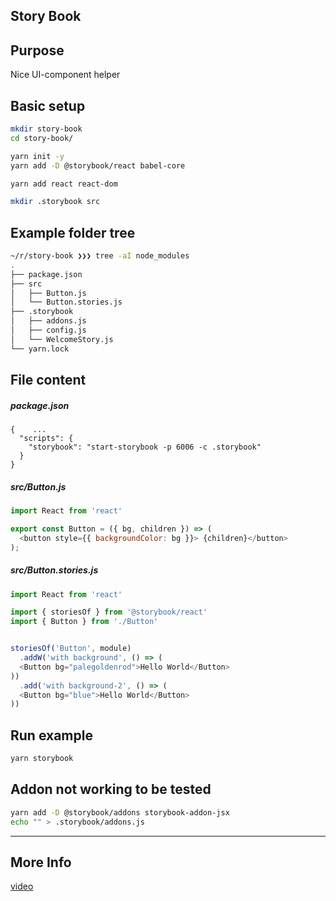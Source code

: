 Story Book
-----

## Purpose

Nice UI-component helper

## Basic setup

```bash
mkdir story-book
cd story-book/

yarn init -y
yarn add -D @storybook/react babel-core

yarn add react react-dom 

mkdir .storybook src
```

## Example folder tree

```bash
~/r/story-book ❯❯❯ tree -aI node_modules
.
├── package.json
├── src
│   ├── Button.js
│   └── Button.stories.js
├── .storybook
│   ├── addons.js
│   ├── config.js
│   └── WelcomeStory.js
└── yarn.lock
```


## File content

##### **package.json**
```
{    ...
  "scripts": {
    "storybook": "start-storybook -p 6006 -c .storybook"
  }
}
```



##### **src/Button.js**
```javascript
import React from 'react' 

export const Button = ({ bg, children }) => (
  <button style={{ backgroundColor: bg }}> {children}</button>
);
```


##### **src/Button.stories.js**
```javascript
import React from 'react'

import { storiesOf } from '@storybook/react'
import { Button } from './Button'


storiesOf('Button', module)
  .addW('with background', () => (
  <Button bg="palegoldenrod">Hello World</Button>
))
  .add('with background-2', () => (
  <Button bg="blue">Hello World</Button>
))

```


## Run example


```bash
yarn storybook
```


## Addon not working to be tested

```bash
yarn add -D @storybook/addons storybook-addon-jsx
echo "" > .storybook/addons.js

```




-------
## More Info 
[video](https://egghead.io/courses/design-systems-with-react-and-typescript-in-storybook)
